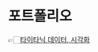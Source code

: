# 포트폴리오

👉🏻[타이타닉 데이터, 시각화](https://github.com/aksl007/ai_source/blob/main/01_01_visualization_titanic.ipynb)
